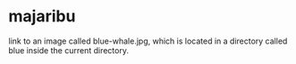 # majaribu
link to an image called blue-whale.jpg, which is located in a directory called blue inside the current directory.
